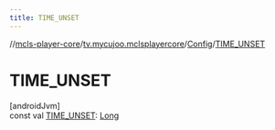 ```yaml
---
title: TIME_UNSET
---
```

//[mcls-player-core](../../../index.html)/[tv.mycujoo.mclsplayercore](../index.html)/[Config](index.html)/[TIME_UNSET](-t-i-m-e_-u-n-s-e-t.html)



# TIME_UNSET



[androidJvm]\
const val [TIME_UNSET](-t-i-m-e_-u-n-s-e-t.html): [Long](https://kotlinlang.org/api/latest/jvm/stdlib/kotlin/-long/index.html)




